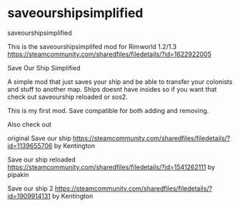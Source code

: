 # saveourshipsimplified
saveourshipsimplified

This is the saveourshipsimplifed mod for Rimworld 1.2/1.3
https://steamcommunity.com/sharedfiles/filedetails/?id=1622922005

Save Our Ship Simplified

A simple mod that just saves your ship and be able to transfer your colonists and stuff to another map.
Ships doesnt have insides so if you want that check out saveourship reloaded or sos2.

This is my first mod. Save compatible for both adding and removing.

Also check out

original
Save our ship
https://steamcommunity.com/sharedfiles/filedetails/?id=1139655706
by Kentington

Save our ship reloaded
https://steamcommunity.com/sharedfiles/filedetails/?id=1541262111
by pipakin

Save our ship 2
https://steamcommunity.com/sharedfiles/filedetails/?id=1909914131
by Kentington

